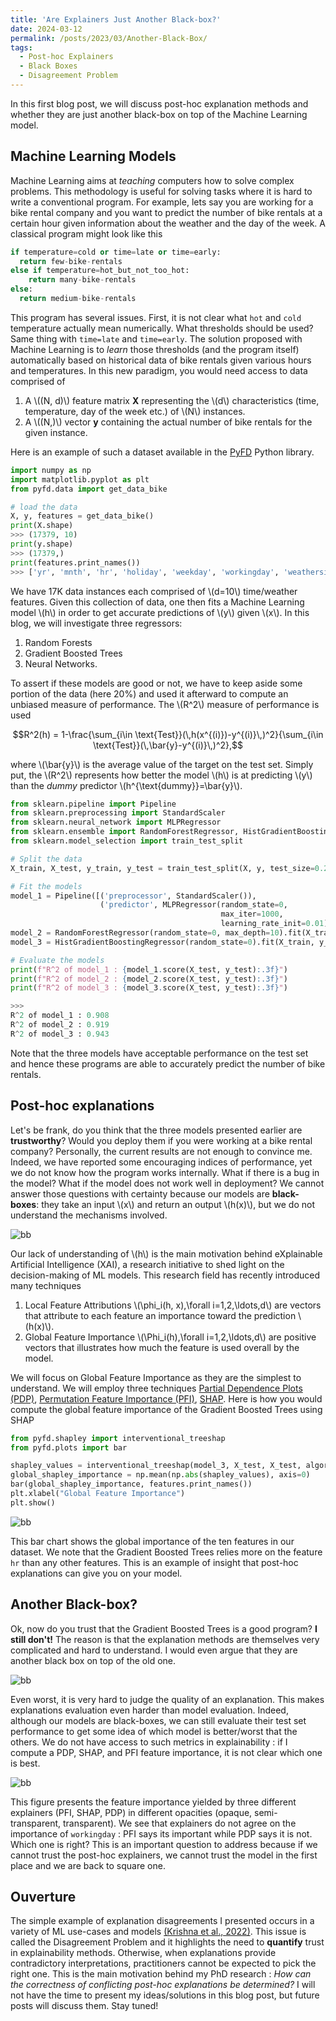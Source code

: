 ```yaml
---
title: 'Are Explainers Just Another Black-box?'
date: 2024-03-12
permalink: /posts/2023/03/Another-Black-Box/
tags:
  - Post-hoc Explainers
  - Black Boxes
  - Disagreement Problem
---
```


In this first blog post, we will discuss post-hoc explanation methods and whether
they are just another black-box on top of the Machine Learning model.

## Machine Learning Models

Machine Learning aims at *teaching* computers how to solve complex problems. This methodology is useful
for solving tasks where it is hard to write a conventional program. For example, lets say you are working
for a bike rental company and you want to predict the number of bike rentals at a certain hour given information about
the weather and the day of the week. A classical program might look like this

```python
if temperature=cold or time=late or time=early:
  return few-bike-rentals
else if temperature=hot_but_not_too_hot:
    return many-bike-rentals
else:
  return medium-bike-rentals
```

This program has several issues. First, it is not clear what ``hot`` and ``cold`` temperature actually mean numerically.
What thresholds should be used? Same thing with `time=late` and `time=early`. The solution proposed with Machine Learning is to
*learn* those thresholds (and the program itself) automatically based on historical data of bike rentals given various hours
and temperatures. In this new paradigm, you would need access to data comprised of

1. A \\((N, d)\\) feature matrix **X** representing the \\(d\\) characteristics (time, temperature, day of the week etc.)
of \\(N\\) instances.
2. A \\((N,)\\) vector **y** containing the actual number of bike rentals for the given instance.

Here is an example of such a dataset available in the [PyFD](https://github.com/gablabc/PyFD) Python library.

```python
import numpy as np
import matplotlib.pyplot as plt
from pyfd.data import get_data_bike

# load the data
X, y, features = get_data_bike()
print(X.shape)
>>> (17379, 10)
print(y.shape)
>>> (17379,)
print(features.print_names())
>>> ['yr', 'mnth', 'hr', 'holiday', 'weekday', 'workingday', 'weathersit', 'temp', 'hum', 'windspeed']
```

We have 17K data instances each comprised of \\(d=10\\) time/weather features.
Given this collection of data, one then fits a Machine Learning model \\(h\\) in order to get accurate
predictions of \\(y\\) given \\(x\\). In this blog, we will investigate three regressors:

1. Random Forests
2. Gradient Boosted Trees
3. Neural Networks.

To assert if these models are good or not, we have to keep aside some portion of the data (here 20%)
and used it afterward to compute an unbiased measure of performance. The \\(R^2\\) measure of performance is
used

$$R^2(h) = 1-\frac{\sum_{i\in \text{Test}}(\,h(x^{(i)})-y^{(i)}\,)^2}{\sum_{i\in \text{Test}}(\,\bar{y}-y^{(i)}\,)^2},$$

where \\(\bar{y}\\) is the average value of the target on the test set. Simply put, the \\(R^2\\) represents how better the
model \\(h\\) is at predicting \\(y\\) than the *dummy* predictor \\(h^{\text{dummy}}=\bar{y}\\).

```python
from sklearn.pipeline import Pipeline
from sklearn.preprocessing import StandardScaler
from sklearn.neural_network import MLPRegressor
from sklearn.ensemble import RandomForestRegressor, HistGradientBoostingRegressor
from sklearn.model_selection import train_test_split

# Split the data
X_train, X_test, y_train, y_test = train_test_split(X, y, test_size=0.2, random_state=42)

# Fit the models
model_1 = Pipeline([('preprocessor', StandardScaler()), 
                    ('predictor', MLPRegressor(random_state=0, 
                                               max_iter=1000,
                                               learning_rate_init=0.01))]).fit(X_train, y_train)
model_2 = RandomForestRegressor(random_state=0, max_depth=10).fit(X_train, y_train)
model_3 = HistGradientBoostingRegressor(random_state=0).fit(X_train, y_train)

# Evaluate the models
print(f"R^2 of model_1 : {model_1.score(X_test, y_test):.3f}")
print(f"R^2 of model_2 : {model_2.score(X_test, y_test):.3f}")
print(f"R^2 of model_3 : {model_3.score(X_test, y_test):.3f}")

>>>
R^2 of model_1 : 0.908
R^2 of model_2 : 0.919
R^2 of model_3 : 0.943
```

Note that the three models have acceptable performance on the test set and hence these programs are
able to accurately predict the number of bike rentals.

## Post-hoc explanations

Let's be frank, do you think that the three models presented earlier are **trustworthy**?
Would you deploy them if you were working at a bike rental company? Personally,
the current results are not enough to convince me. Indeed, we have reported some encouraging indices
of performance, yet we do not know how the program works internally. What if there is a bug in the model?
What if the model does not work well in deployment? We cannot answer those questions with certainty because
our models are **black-boxes**: they take an input \\(x\\) and return an output \\(h(x)\\), but we do not understand the
mechanisms involved.

![bb](/images/blog-bb/bb.png)

Our lack of understanding of \\(h\\) is the main motivation behind eXplainable Artificial Intelligence (XAI), a research
initiative to shed light on the decision-making of ML models. This research field has recently introduced many techniques

1. Local Feature Attributions \\(\phi_i(h, x)\,\forall i=1,2,\ldots,d\\) are vectors that attribute to each feature an
importance toward the prediction \\(h(x)\\).
2. Global Feature Importance \\(\Phi_i(h)\,\forall i=1,2,\ldots,d\\) are positive vectors that illustrates how much the
feature is used overall by the model.

We will focus on Global Feature Importance as they are the simplest to understand. We will employ three techniques
[Partial Dependence Plots (PDP)](https://scikit-learn.org/stable/modules/partial_dependence.html),
[Permutation Feature Importance (PFI)](https://scikit-learn.org/stable/modules/permutation_importance.html),
[SHAP](https://github.com/shap/shap). Here is how you would compute the global feature importance of the Gradient Boosted Trees
using SHAP

```python
from pyfd.shapley import interventional_treeshap
from pyfd.plots import bar

shapley_values = interventional_treeshap(model_3, X_test, X_test, algorithm="leaf")
global_shapley_importance = np.mean(np.abs(shapley_values), axis=0)
bar(global_shapley_importance, features.print_names())
plt.xlabel("Global Feature Importance")
plt.show()
```

![bb](/images/blog-bb/importance.png)

This bar chart shows the global importance of the ten features in our dataset. We note that the Gradient Boosted Trees
relies more on the feature `hr` than any other features. This is an example of insight that post-hoc explanations can give you
on your model.

## Another Black-box?

Ok, now do you trust that the Gradient Boosted Trees is a good program? **I still don't!** The reason is that the explanation methods are
themselves very complicated and hard to understand. I would even argue that they are another black box on top of the old
one.

![bb](/images/blog-bb/bb_2.png)

Even worst, it is very hard to judge the quality of an explanation. This makes explanations evaluation even harder than
model evaluation. Indeed, although our models are black-boxes, we can still evaluate their test set performance to get some
idea of which model is better/worst that the others. We do not have access to such metrics in explainability : if I compute a
PDP, SHAP, and PFI feature importance, it is not clear which one is best.

![bb](/images/blog-bb/importance_3.png)

This figure presents the feature importance yielded by three different explainers (PFI, SHAP, PDP) in different opacities
(opaque, semi-transparent, transparent). We see that explainers do not agree on the importance of `workingday` : PFI says its
important while PDP says it is not. Which one is right? This is an important question to address because if we cannot trust
the post-hoc explainers, we cannot trust the model in the first place and we are back to square one.

## Ouverture

The simple example of explanation disagreements I presented occurs in a variety of ML use-cases and models
[(Krishna et al., 2022)](https://arxiv.org/abs/2202.01602). This issue is called the Disagreement Problem and it
highlights the need to **quantify** trust in explainability methods. Otherwise, when explanations provide contradictory 
interpretations, practitioners cannot be expected to pick the right one. This is the main motivation behind my PhD research :
*How can the correctness of conflicting post-hoc explanations be determined?* I will not have the time to present my ideas/solutions in this
blog post, but future posts will discuss them. Stay tuned!
